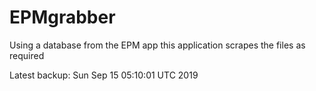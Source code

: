 # EPMgrabber
Using a database from the EPM app this application scrapes the files as required


Latest backup: Sun Sep 15 05:10:01 UTC 2019

